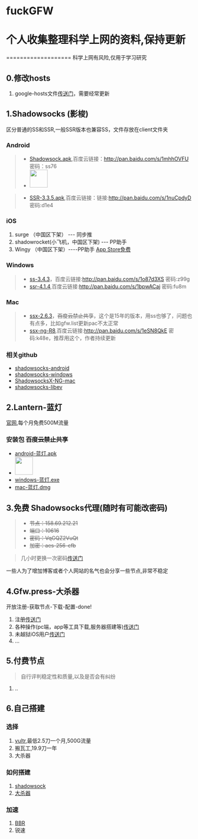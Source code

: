 # fuckGFW
# 个人收集整理科学上网的资料,保持更新
===================
科学上网有风险,仅用于学习研究

## 0.修改hosts
1. google-hosts文件[传送门](https://github.com/txthinking/google-hosts)，需要经常更新



## 1.Shadowsocks (影梭)
区分普通的SS和SSR,一般SSR版本也兼容SS，文件存放在client文件夹

### Android
>- [Shadowsock.apk](/client/android/com.github.shadowsocks.apk),百度云链接：http://pan.baidu.com/s/1mhhOVFU 密码：ss76
>- <a href="https://play.googss-nightly-4.1.3.apkle.com/store/apps/details?id=com.github.shadowsocks"><img src="https://play.google.com/intl/en_us/badges/images/generic/en-play-badge.png" height="48"></a>

>- [SSR-3.3.5.apk](/client/android/ssr-3.3.5.apk),百度云链接：链接:http://pan.baidu.com/s/1nuCpdyD  密码:d1e4

### iOS 
1. surge （中国区下架）  --- 同步推 
2. shadowrocket(小飞机，中国区下架) --- PP助手
3. Wingy （中国区下架）----PP助手  [App Store免费](https://itunes.apple.com/cn/app/shadowsocks-wingy-proxy-for-http-socks5-ss/id1148026741?mt=8)

### Windows
>- [ss-3.4.3](/client/windows/ss-3.4.3.zip)，百度云链接:http://pan.baidu.com/s/1o87d3XS  密码:z99g
>- [ssr-4.1.4](/client/windows/ssr-4.1.4-win.7z),百度云链接:http://pan.baidu.com/s/1bpwACaj  密码:fu8m

### Mac
>- [ssx-2.6.3](/client/mac/ssx-2.6.3.dmg)，<del>百度云禁止共享</del>，这个是15年的版本，用ss也够了，问题也有点多，比如gfw.list更新pac不太正常
>- [ssx-ng-R8](/client/mac/SSX-NG-R8.dmg),百度云链接:http://pan.baidu.com/s/1eSN8QkE  密码:k48e，推荐用这个，作者持续更新

### 相关github
- [shadowsocks-android](https://github.com/shadowsocks/shadowsocks-android)
- [shadowsocks-windows](https://github.com/shadowsocks/shadowsocks-windows)
- [ShadowsocksX-NG-mac](https://github.com/shadowsocks/ShadowsocksX-NG)
- [shadowsocks-libev](https://github.com/shadowsocks/shadowsocks-libev)

## 2.Lantern-蓝灯
[官网](https://getlantern.org),每个月免费500M流量
### 安装包 <del>百度云禁止共享</del>
-  [android-蓝灯.apk](/client/android/org.getlantern.lantern.apk) 
- <a href="https://play.google.com/store/apps/details?id=org.getlantern.lantern"><img src="https://play.google.com/intl/en_us/badges/images/generic/en-play-badge.png" height="48"></a>
-  [windows-蓝灯.exe](/client/windows/lantern-installer.exe)
-  [mac-蓝灯.dmg](/client/mac/lantern-installer.dmg)



## 3.免费 Shadowsocks代理(随时有可能改密码)
  
> - <del> 节点：158.69.212.21 </del>
> - <del> 端口：10616 </del>
> - <del> 密码：VqGQZ2VuQt </del>
> - <del> 加密：aes-256-cfb </del>

> 几小时更换一次密码[传送门](http://ss.ishadowx.com/)

一些人为了增加博客或者个人网站的名气也会分享一些节点,非常不稳定


## 4.Gfw.press-大杀器
  开放注册-获取节点-下载-配置-done!
  1. 注册[传送门](https://gfw.press)
  2. 各种操作(pc端，app等工具下载,服务器搭建等)[传送门](https://gfw.press/blog/?p=2047)
  3. 未越狱iOS用户[传送门](http://blog.wateroot.com/ios/ios-use-gfw-press.html)
  4. ...

## 5.付费节点
> 自行评判稳定性和质量,以及是否会有纠纷
1. ..

## 6.自己搭建

### 选择
1. [vultr](http://www.vultr.com/?ref=7135423),最低2.5刀一个月,500G流量
2. 搬瓦工,19.9刀一年
3. 大杀器

### 如何搭建
1. [shadowsock](http://blog.wateroot.com/linux/vultr-install-shadowsock.html)
2. [大杀器](https://gfw.press/blog/?p=21)

### 加速
1. [BBR](http://blog.wateroot.com/linux/linux-shadowsocks-bbr.html)
2. 锐速
 
